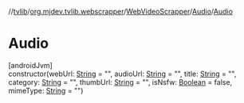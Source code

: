 //[tvlib](../../../../index.md)/[org.mjdev.tvlib.webscrapper](../../index.md)/[WebVideoScrapper](../index.md)/[Audio](index.md)/[Audio](-audio.md)

# Audio

[androidJvm]\
constructor(webUrl: [String](https://kotlinlang.org/api/latest/jvm/stdlib/kotlin/-string/index.html) = &quot;&quot;, audioUrl: [String](https://kotlinlang.org/api/latest/jvm/stdlib/kotlin/-string/index.html) = &quot;&quot;, title: [String](https://kotlinlang.org/api/latest/jvm/stdlib/kotlin/-string/index.html) = &quot;&quot;, category: [String](https://kotlinlang.org/api/latest/jvm/stdlib/kotlin/-string/index.html) = &quot;&quot;, thumbUrl: [String](https://kotlinlang.org/api/latest/jvm/stdlib/kotlin/-string/index.html) = &quot;&quot;, isNsfw: [Boolean](https://kotlinlang.org/api/latest/jvm/stdlib/kotlin/-boolean/index.html) = false, mimeType: [String](https://kotlinlang.org/api/latest/jvm/stdlib/kotlin/-string/index.html) = &quot;&quot;)

